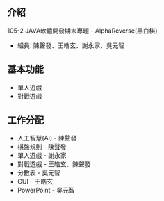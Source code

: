 ## 介紹
105-2 JAVA軟體開發期末專題 - AlphaReverse(黑白棋)
- 組員: 陳聲發、王皓玄、謝永家、吳元智

## 基本功能
- 單人遊戲
- 對戰遊戲

## 工作分配
- 人工智慧(AI) - 陳聲發
- 棋盤規則 - 陳聲發
- 單人遊戲 - 謝永家
- 對戰遊戲 - 王皓玄、陳聲發
- 分數表 - 吳元智
- GUI - 王皓玄
- PowerPoint - 吳元智